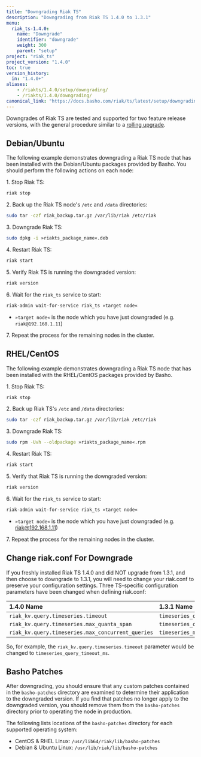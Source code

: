 ```yaml
---
title: "Downgrading Riak TS"
description: "Downgrading from Riak TS 1.4.0 to 1.3.1"
menu:
  riak_ts-1.4.0:
    name: "Downgrade"
    identifier: "downgrade"
    weight: 300
    parent: "setup"
project: "riak_ts"
project_version: "1.4.0"
toc: true
version_history:
  in: "1.4.0+"
aliases:
    - /riakts/1.4.0/setup/downgrading/
    - /riakts/1.4.0/downgrading/
canonical_link: "https://docs.basho.com/riak/ts/latest/setup/downgrading/"
---
```


[ts upgrade]: /riak/ts/1.4.0/setup/upgrading
[change riakconf]: #change-riak-conf-before-downgrade

Downgrades of Riak TS are tested and supported for two feature release
versions, with the general procedure similar to a
[rolling upgrade][ts upgrade].

## Debian/Ubuntu

The following example demonstrates downgrading a Riak TS node that has been
installed with the Debian/Ubuntu packages provided by Basho. You should perform the following actions on each node:

1\. Stop Riak TS:

```bash
riak stop
```

2\. Back up the Riak TS node's `/etc` and `/data` directories:

```bash
sudo tar -czf riak_backup.tar.gz /var/lib/riak /etc/riak
```

3\. Downgrade Riak TS:

```bash
sudo dpkg -i »riakts_package_name«.deb
```

4\. Restart Riak TS:

```bash
riak start
```

5\. Verify Riak TS is running the downgraded version:

```bash
riak version
```

6\. Wait for the `riak_ts` service to start:

```bash
riak-admin wait-for-service riak_ts »target node«
```

* `»target node«` is the node which you have just downgraded (e.g.
`riak@192.168.1.11`)

7\. Repeat the process for the remaining nodes in the cluster.

## RHEL/CentOS

The following example demonstrates downgrading a Riak TS node that has been
installed with the RHEL/CentOS packages provided by Basho.

1\. Stop Riak TS:

```bash
riak stop
```

2\. Back up Riak TS's `/etc` and `/data` directories:

```bash
sudo tar -czf riak_backup.tar.gz /var/lib/riak /etc/riak
```

3\. Downgrade Riak TS:

```bash
sudo rpm -Uvh --oldpackage »riakts_package_name«.rpm
```

4\. Restart Riak TS:

```bash
riak start
```

5\. Verify that Riak TS is running the downgraded version:

```bash
riak version
```

6\. Wait for the `riak_ts` service to start:

```bash
riak-admin wait-for-service riak_ts »target node«
```

* `»target node«` is the node which you have just downgraded (e.g.
riak@192.168.1.11)

7\. Repeat the process for the remaining nodes in the cluster.

## Change riak.conf For Downgrade

If you freshly installed Riak TS 1.4.0 and did NOT upgrade from 1.3.1, and then choose to downgrade to 1.3.1, you will need to change your riak.conf to preserve your configuration settings. Three TS-specific configuration parameters have been changed when defining riak.conf:

1.4.0 Name | 1.3.1 Name
:----------|:-------------|
`riak_kv.query.timeseries.timeout`|`timeseries_query_timeout_ms`
`riak_kv.query.timeseries.max_quanta_span`|`timeseries_query_max_quanta_span`
`riak_kv.query.timeseries.max_concurrent_queries`|`timeseries_max_concurrent_queries`

So, for example, the `riak_kv.query.timeseries.timeout` parameter would be changed to `timeseries_query_timeout_ms`.

## Basho Patches

After downgrading, you should ensure that any custom patches contained in
the `basho-patches` directory are examined to determine their
application to the downgraded version. If you find that patches no longer
apply to the downgraded version, you should remove them from the
`basho-patches` directory prior to operating the node in production.

The following lists locations of the `basho-patches` directory for
each supported operating system:

- CentOS & RHEL Linux: `/usr/lib64/riak/lib/basho-patches`
- Debian & Ubuntu Linux: `/usr/lib/riak/lib/basho-patches`
